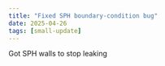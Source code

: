 ```yaml
---
title: "Fixed SPH boundary-condition bug"
date: 2025-04-26
tags: [small-update]
---
```


Got SPH walls to stop leaking
